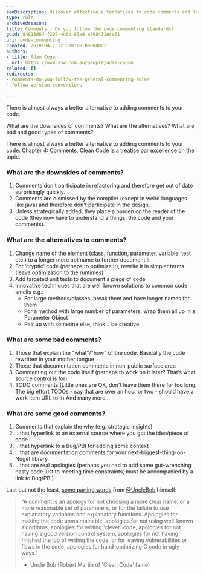 ```yaml
---
seoDescription: Discover effective alternatives to code comments and learn how to write cleaner, maintainable code with insights from Clean Code and Robert Martin (Uncle Bob).
type: rule
archivedreason: 
title: Comments - Do you follow the code commenting standards?
guid: 84813d6d-f297-4d0b-83a8-e598411ece71
uri: code-commenting
created: 2018-04-23T23:28:08.0000000Z
authors:
- title: Adam Cogan
  url: https://www.ssw.com.au/people/adam-cogan
related: []
redirects:
- comments-do-you-follow-the-general-commenting-rules
- follow-version-conventions

---
```


There is almost always a better alternative to adding comments to your code.

What are the downsides of comments? What are the alternatives? What are bad and good types of comments?

<!--endintro-->

There is almost always a better alternative to adding comments to your code. [Chapter 4: Comments, Clean Code](https://www.amazon.ca/Clean-Code-Handbook-Software-Craftsmanship-ebook/dp/B001GSTOAM) is a treatise par excellence on the topic.

### What are the downsides of comments?

1. Comments don't participate in refactoring and therefore get out of date surprisingly quickly.
2. Comments are dismissed by the compiler (except in weird languages like java) and therefore don't participate in the design.
3. Unless strategically added, they place a burden on the reader of the code (they now have to understand 2 things: the code and your comments).

### What are the alternatives to comments?

1. Change name of the element (class, function, parameter, variable, test etc.) to a longer more apt name to further document it
2. For ‘cryptic’ code (perhaps to optimize it), rewrite it in simpler terms (leave optimization to the runtimes)
3. Add targeted unit tests to document a piece of code
4. Innovative techniques that are well known solutions to common code smells e.g.:
    * For large methods/classes, break them and have longer names for them
    * For a method with large number of parameters, wrap them all up in a Parameter Object
    * Pair up with someone else, think... be creative

### What are some **bad** comments?

1. Those that explain the "what"/"how" of the code. Basically the code rewritten in your mother tongue
2. Those that documentation comments in non-public surface area
3. Commenting out the code itself (perhaps to work on it later? That’s what source control is for)
4. TODO comments (Little ones are OK, don't leave them there for too long. The big effort TODOs - say that are over an hour or two - should have a work item URL to it)
   And many more...

### What are some **good** comments?

1. Comments that explain the why (e.g. strategic insights)
2. ...that hyperlink to an external source where you got the idea/piece of code
3. ...that hyperlink to a Bug/PBI for adding some context
4. ...that are documentation comments for your next-biggest-thing-on-Nuget library
5. ...that are real apologies (perhaps you had to add some gut-wrenching nasty code just to meeting time constraints, must be accompanied by a link to Bug/PBI)

Last but not the least, [some parting words](http://butunclebob.com/ArticleS.TimOttinger.ApologizeIncode) from [@UncleBob](https://twitter.com/unclebobmartin) himself:

> "A comment is an apology for not choosing a more clear name, or a more reasonable set of parameters, or for the failure to use explanatory variables and explanatory functions. Apologies for making the code unmaintainable, apologies for not using well-known algorithms, apologies for writing 'clever' code, apologies for not having a good version control system, apologies for not having finished the job of writing the code, or for leaving vulnerabilities or flaws in the code, apologies for hand-optimizing C code in ugly ways."
>
> * Uncle Bob (Robert Martin of 'Clean Code' fame)

